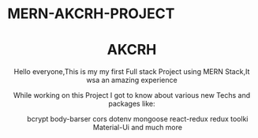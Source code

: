 # MERN-AKCRH-PROJECT
<center>
  <h1>AKCRH</h1>
  <p>Hello everyone,This is my my first Full stack Project using MERN Stack,It wsa an amazing experience</p>
  <p>While working on this Project I got to know about various new Techs and  packages like:</p>
  <ul>
  bcrypt
  body-barser
  cors
  dotenv
  mongoose
  react-redux
  redux toolki
  Material-Ui and much more
  </ul>
</center>
